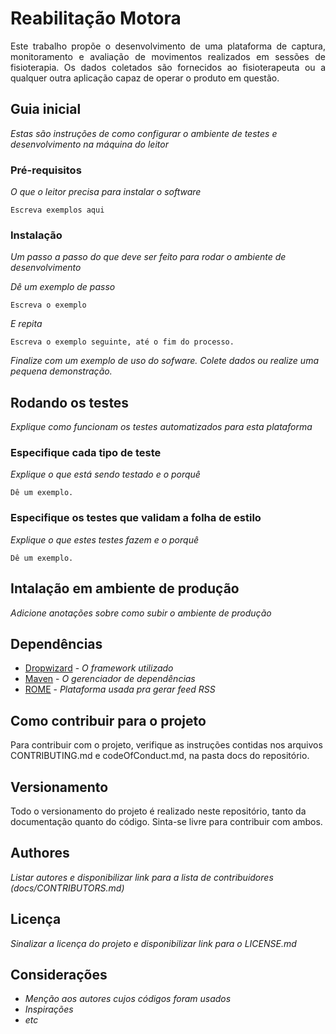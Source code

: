 

# Reabilitação Motora

<p align="justify"> Este trabalho propõe o desenvolvimento de uma plataforma de captura, monitoramento e avaliação de movimentos realizados em sessões de fisioterapia. Os dados coletados são fornecidos ao fisioterapeuta ou a qualquer outra aplicação capaz de operar o produto em questão.
</p>

## Guia inicial

_Estas são instruções de como configurar o ambiente de testes e desenvolvimento na máquina do leitor_

### Pré-requisitos

_O que o leitor precisa para instalar o software_

```
Escreva exemplos aqui
```

### Instalação

_Um passo a passo do que deve ser feito para rodar o ambiente de desenvolvimento_

_Dê um exemplo de passo_

```
Escreva o exemplo
```

_E repita_

```
Escreva o exemplo seguinte, até o fim do processo.
```

_Finalize com um exemplo de uso do sofware. Colete dados ou realize uma pequena demonstração._

## Rodando os testes

_Explique como funcionam os testes automatizados para esta plataforma_

### Especifique cada tipo de teste

_Explique o que está sendo testado e o porquê_

```
Dê um exemplo.
```

### Especifique os testes que validam a folha de estilo

_Explique o que estes testes fazem e o porquê_

```
Dê um exemplo.
```

## Intalação em ambiente de produção

_Adicione anotações sobre como subir o ambiente de produção_

## Dependências

* [Dropwizard](http://www.dropwizard.io/1.0.2/docs/) - _O framework utilizado_
* [Maven](https://maven.apache.org/) - _O gerenciador de dependências_
* [ROME](https://rometools.github.io/rome/) - _Plataforma usada pra gerar feed RSS_

## Como contribuir para o projeto

Para contribuir com o projeto, verifique as instruções contidas nos arquivos CONTRIBUTING.md e codeOfConduct.md, na pasta docs do repositório.

## Versionamento

Todo o versionamento do projeto é realizado neste repositório, tanto da documentação quanto do código. Sinta-se livre para contribuir com ambos.

## Authores

_Listar autores e disponibilizar link para a lista de contribuidores (docs/CONTRIBUTORS.md)_

## Licença

_Sinalizar a licença do projeto e disponibilizar link para o LICENSE.md_

## Considerações

* _Menção aos autores cujos códigos foram usados_
* _Inspirações_
* _etc_
